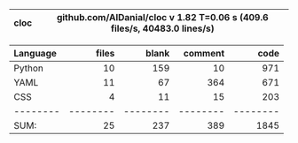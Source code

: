 cloc|github.com/AlDanial/cloc v 1.82  T=0.06 s (409.6 files/s, 40483.0 lines/s)
--- | ---

Language|files|blank|comment|code
:-------|-------:|-------:|-------:|-------:
Python|10|159|10|971
YAML|11|67|364|671
CSS|4|11|15|203
--------|--------|--------|--------|--------
SUM:|25|237|389|1845

